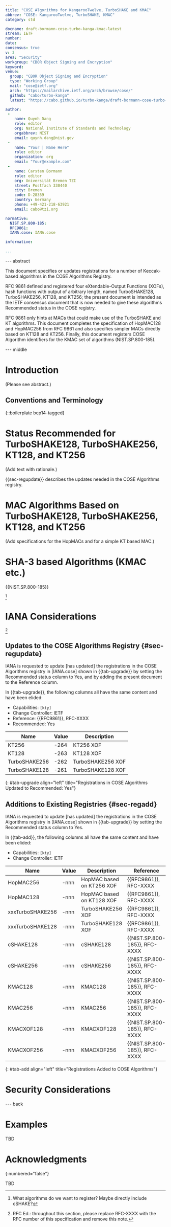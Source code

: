 ```yaml
---
title: "COSE Algorithms for KangarooTwelve, TurboSHAKE and KMAC"
abbrev: "COSE: KangarooTwelve, TurboSHAKE, KMAC"
category: std

docname: draft-bormann-cose-turbo-kanga-kmac-latest
stream: IETF
number:
date:
consensus: true
v: 3
area: "Security"
workgroup: "CBOR Object Signing and Encryption"
keyword:
venue:
  group: "CBOR Object Signing and Encryption"
  type: "Working Group"
  mail: "cose@ietf.org"
  arch: "https://mailarchive.ietf.org/arch/browse/cose/"
  github: "cabo/turbo-kanga"
  latest: "https://cabo.github.io/turbo-kanga/draft-bormann-cose-turbo-kanga-kmac.html"

author:
 -
    name: Quynh Dang
    role: editor
    org: National Institute of Standards and Technology
    orgabbrev: NIST
    email: quynh.dang@nist.gov
 -
    name: "Your | Name Here"
    role: editor
    organization: org
    email: "Your@example.com"
 -
    name: Carsten Bormann
    role: editor
    org: Universität Bremen TZI
    street: Postfach 330440
    city: Bremen
    code: D-28359
    country: Germany
    phone: +49-421-218-63921
    email: cabo@tzi.org

normative:
  NIST.SP.800-185:
  RFC9861:
  IANA.cose: IANA.cose

informative:

...
```


--- abstract

This document specifies or updates registrations for a number of
Keccak-based algorithms in the COSE Algorithms Registry.

RFC 9861 defined and registered four eXtendable-Output Functions
(XOFs), hash functions with output of arbitrary length, named
TurboSHAKE128, TurboSHAKE256, KT128, and KT256; the present document
is intended as the IETF consensus document that is now needed to give
these algorithms Recommended status in the COSE registry.

RFC 9861 only hints at MACs that could make use of the TurboSHAKE and
KT algorithms.
This document completes the specification of HopMAC128 and HopMAC256
from RFC 9861 and also specifies simpler MACs directly based on KT128
and KT256.
Finally, this document registers COSE Algorithm identifiers for the
KMAC set of algorithms (NIST.SP.800-185).

--- middle

[^replace-xxxx]: RFC Ed.: throughout this section, please replace
    RFC-XXXX with the RFC number of this specification and remove this
    note.

# Introduction

(Please see abstract.)

## Conventions and Terminology

{::boilerplate bcp14-tagged}

<!-- Some examples in this specification are truncated using "..." for readability. -->

# Status Recommended for TurboSHAKE128, TurboSHAKE256, KT128, and KT256

(Add text with rationale.)

{{sec-regupdate}} describes the updates needed in the COSE Algorithms registry.

# MAC Algorithms Based on TurboSHAKE128, TurboSHAKE256, KT128, and KT256

(Add specifications for the HopMACs and for a simple KT based MAC.)

# SHA-3 based Algorithms (KMAC etc.)

{{NIST.SP.800-185}}

[^kmac]: What algorithms do we want to register?
    Maybe directly include cSHAKE?

[^kmac]

# IANA Considerations

[^replace-xxxx]

## Updates to the COSE Algorithms Registry {#sec-regupdate}

IANA is requested to update \[has updated] the registrations in the
COSE Algorithms registry in [IANA.cose] shown in {{tab-upgrade}} by
setting the Recommended status column to Yes, and by adding the present
document to the Reference column.

In {{tab-upgrade}}, the following columns all have the same content and
have been elided:

* Capabilities: `[kty]`
* Change Controller: IETF
* Reference: {{RFC9861}}, RFC-XXXX
* Recommended: Yes

| Name          | Value | Description       |
|---------------|-------|-------------------|
| KT256         |  -264 | KT256 XOF         |
| KT128         |  -263 | KT128 XOF         |
| TurboSHAKE256 |  -262 | TurboSHAKE256 XOF |
| TurboSHAKE128 |  -261 | TurboSHAKE128 XOF |
{: #tab-upgrade align="left" title="Registrations in COSE Algorithms Updated to Recommended: Yes"}

## Additions to Existing Registries {#sec-regadd}


IANA is requested to update \[has updated] the registrations in the
COSE Algorithms registry in [IANA.cose] shown in {{tab-upgrade}} by
setting the Recommended status column to Yes.

In {{tab-add}}, the following columns all have the same content and
have been elided:

* Capabilities: `[kty]`
* Change Controller: IETF


| Name             | Value | Description               | Reference                   | Recommended |
|------------------|-------|---------------------------|-----------------------------|-------------|
| HopMAC256        | -nnn  | HopMAC based on KT256 XOF | {{RFC9861}}, RFC-XXXX         | Yes         |
| HopMAC128        | -nnn  | HopMAC based on KT128 XOF | {{RFC9861}}, RFC-XXXX         | Yes         |
| xxxTurboSHAKE256 | -nnn  | TurboSHAKE256 XOF         | {{RFC9861}}, RFC-XXXX         | Yes         |
| xxxTurboSHAKE128 | -nnn  | TurboSHAKE128 XOF         | {{RFC9861}}, RFC-XXXX         | Yes         |
| cSHAKE128        | -nnn  | cSHAKE128                 | {{NIST.SP.800-185}}, RFC-XXXX | Yes         |
| cSHAKE256        | -nnn  | cSHAKE256                 | {{NIST.SP.800-185}}, RFC-XXXX | Yes         |
| KMAC128          | -nnn  | KMAC128                   | {{NIST.SP.800-185}}, RFC-XXXX | Yes         |
| KMAC256          | -nnn  | KMAC256                   | {{NIST.SP.800-185}}, RFC-XXXX | Yes         |
| KMACXOF128       | -nnn  | KMACXOF128                | {{NIST.SP.800-185}}, RFC-XXXX | Yes         |
| KMACXOF256       | -nnn  | KMACXOF256                | {{NIST.SP.800-185}}, RFC-XXXX | Yes         |
{: #tab-add align="left" title="Registrations Added to COSE Algorithms"}

# Security Considerations

--- back

# Examples

TBD

# Acknowledgments
{:numbered="false"}

TBD
